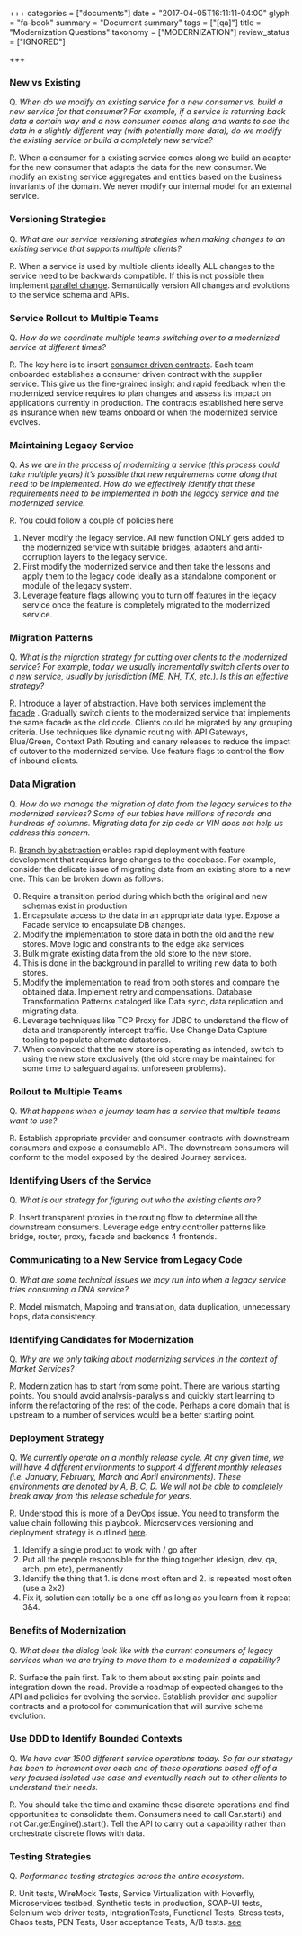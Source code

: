 +++
categories = ["documents"]
date = "2017-04-05T16:11:11-04:00"
glyph = "fa-book"
summary = "Document summary"
tags = ["[qa]"]
title = "Modernization Questions"
taxonomy = ["MODERNIZATION"]
review_status = ["IGNORED"]

+++
### New vs Existing
Q. _When do we modify an existing service for a new consumer vs. build a new service for that consumer?  For example, if a service is returning back data a certain way and a new consumer comes along and wants to see the data in a slightly different way (with potentially more data), do we modify the existing service or build a completely new service?_

R. When a consumer for a existing service comes along we build an adapter for the new consumer that adapts the data for the new consumer. We  modify an existing service aggregates and entities based on the business invariants of the domain. We never modify our internal model for an external service.

### Versioning Strategies
Q. _What are our service versioning strategies when making changes to an existing service that supports multiple clients?_

R. When a service is used by multiple clients ideally ALL changes to the service need to be backwards compatible. If this is not possible then implement [parallel change](https://martinfowler.com/bliki/ParallelChange.html). Semantically version All changes and evolutions to the service schema and APIs.

### Service Rollout to Multiple Teams
Q. _How do we coordinate multiple teams switching over to a modernized service at different times?_

R. The key here is to insert [consumer driven contracts](https://martinfowler.com/articles/consumerDrivenContracts.html). Each team onboarded  establishes a consumer driven contract with the supplier service. This give us the fine-grained insight and rapid feedback when the modernized service requires to plan changes and assess its impact on applications currently in production. The contracts established here serve as insurance when new teams onboard or when the modernized service evolves.

### Maintaining Legacy Service
Q. _As we are in the process of modernizing a service (this process could take multiple years) it’s possible that new requirements come along that need to be implemented.  How do we effectively identify that these requirements need to be implemented in both the legacy service and the modernized service._

R. You could follow a couple  of policies here
  1. Never  modify the legacy service. All new function ONLY gets added to the modernized service with suitable bridges, adapters and anti-corruption layers to the legacy service.
  2. First modify the modernized service and then take the lessons and apply them to the legacy code ideally as a standalone component or module of the legacy system.
  3. Leverage feature flags allowing you to turn off features in the legacy service once the feature is completely migrated to the modernized service.

### Migration Patterns
Q. _What is the migration strategy for cutting over clients to the modernized service?  For example, today we usually incrementally switch clients over to a new service, usually by jurisdiction (ME, NH, TX, etc.).  Is this an effective strategy?_

R. Introduce a layer of abstraction. Have both services implement the [facade](/recipes/greenfield-modernization)	. Gradually switch clients to the modernized service that implements the same facade as the old code. Clients could be migrated by any grouping criteria. Use techniques like  dynamic routing with API Gateways, Blue/Green, Context Path Routing  and canary releases to reduce the impact of cutover to the modernized service. Use feature flags to control the flow of inbound clients.

### Data Migration
Q. _How do we manage the migration of data from the legacy services to the modernized services?  Some of our tables have millions of records and hundreds of columns.  Migrating data for zip code or VIN does not help us address this concern._

R. [Branch by abstraction](https://continuousdelivery.com/2011/05/make-large-scale-changes-incrementally-with-branch-by-abstraction/) enables rapid deployment with feature development that requires large changes to the codebase. For example, consider the delicate issue of migrating data from an existing store to a new one. This can be broken down as follows:

0. Require a transition period during which both the original and new schemas exist in production
1. Encapsulate access to the data in an appropriate data type. Expose a Facade service to  encapsulate DB changes.            
2. Modify the implementation to store data in both the old and the new stores. Move logic and constraints to the edge aka services
3. Bulk migrate existing data from the old store to the new store.
4. This is done in the background in parallel to writing new data to both stores.
5. Modify the implementation to read from both stores and compare the obtained data. Implement retry and compensations. Database Transformation Patterns cataloged like Data sync, data replication and migrating data.
6. Leverage techniques like TCP Proxy for JDBC to understand the flow of data and transparently intercept traffic. Use Change Data Capture tooling to populate alternate datastores.
7. When convinced that the new store is operating as intended, switch to using the new store exclusively (the old store may be maintained for some time to safeguard against unforeseen problems).

### Rollout to Multiple Teams
Q. _What happens when a journey team has a service that multiple teams want to use?_

R. Establish appropriate provider and consumer contracts with downstream consumers and expose a consumable API. The downstream consumers will conform to the model exposed by the desired Journey services.

### Identifying Users of the Service
Q. _What is our strategy for figuring out who the existing clients are?_

R. Insert transparent proxies in the routing flow to determine all the downstream consumers. Leverage edge entry controller patterns like bridge, router, proxy, facade and backends 4 frontends.

### Communicating to a New Service from Legacy Code
Q. _What are some technical issues we may run into when a legacy service tries consuming a DNA service?_

R. Model mismatch, Mapping and translation, data duplication, unnecessary hops, data consistency.

### Identifying Candidates for Modernization
Q. _Why are we only talking about modernizing services in the context of Market Services?_

R. Modernization has to start from some point. There are various starting points. You should avoid analysis-paralysis and quickly start learning to inform the refactoring of the rest of the code. Perhaps a core domain that is upstream to a number of services would be a better starting point.

### Deployment Strategy
Q. _We currently operate on a monthly release cycle.  At any given time, we will have 4 different environments to support 4 different monthly releases (i.e. January, February, March and April environments).  These environments are denoted by A, B, C, D.  We will not be able to completely break away from this release schedule for years._

R. Understood this is more of a DevOps issue. You need to transform the value chain following this playbook.  Microservices versioning and deployment strategy is outlined [here](https://opencredo.com/versioning-a-microservice-system-with-git/).

1. Identify a single product to work with / go after
2. Put all the people responsible for the thing together (design, dev, qa, arch, pm etc), permanently
3. Identify the thing that 1. is done most often and 2. is repeated most often (use a 2x2)
4. Fix it, solution can totally be a one off as long as you learn from it
repeat 3&4.

### Benefits of Modernization
Q. _What does the dialog look like with the current consumers of legacy services when we are trying to move them to a modernized a capability?_

R. Surface the pain first. Talk to them about existing pain points and integration down the road. Provide a roadmap of expected changes to the API and policies for evolving the service. Establish provider and supplier contracts and a protocol for communication that will survive schema evolution.

### Use DDD to Identify Bounded Contexts
Q. _We have over 1500 different service operations today.  So far our strategy has been to increment over each one of these operations based off of a very focused isolated use case and eventually reach out to other clients to understand their needs._

R. You should take the time and examine these discrete operations and find opportunities to consolidate them. Consumers need to call Car.start() and not Car.getEngine().start(). Tell the API to carry out a capability rather than orchestrate discrete flows with data.

### Testing Strategies
Q. _Performance testing strategies across the entire ecosystem._

R. Unit tests, WireMock Tests, Service Virtualization with Hoverfly, Microservices testbed,  Synthetic tests in production, SOAP-UI tests, Selenium web driver tests, IntegrationTests, Functional Tests,  Stress tests, Chaos tests, PEN Tests, User acceptance Tests, A/B tests. [see](https://martinfowler.com/articles/microservice-testing/)
